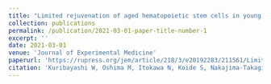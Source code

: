```yaml
---
title: "Limited rejuvenation of aged hematopoietic stem cells in young bone marrow niche"
collection: publications
permalink: /publication/2021-03-01-paper-title-number-1
excerpt: ''
date: 2021-03-01
venue: 'Journal of Experimental Medicine'
paperurl: 'https://rupress.org/jem/article/218/3/e20192283/211561/Limited-rejuvenation-of-aged-hematopoietic-stem'
citation: 'Kuribayashi W, Oshima M, Itokawa N, Koide S, Nakajima-Takagi Y, Yamashita M, Yamazaki S, Rahmutulla B, Miura F, Ito T, Kaneda A, Iwama A.&quot; Limited rejuvenation of aged hematopoietic stem cells in young bone marrow niche. J Exp Med. 2021 Mar 1;218(3):e20192283.&quot; <i>Journal of Experimental Medicine</i>. 1(1).'
---
```

